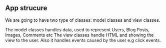 ## App strucure

We are going to have two type of classes: model classes and view classes.

The model classes handles data, used to represent Users, Blog Posts, Images, Comments etc
The view classes handle HTML and showing the view to the user. Also it handles events caused by the user e.g click events.